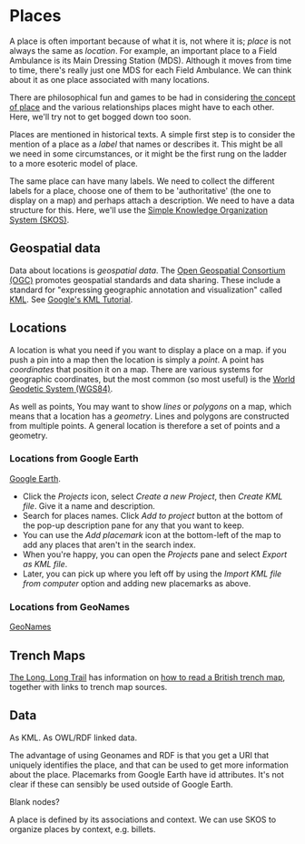 # Places

A place is often important because of what it is, not where it is; *place* is not always the same as *location*. For example, an important place to a Field Ambulance is its Main Dressing Station (MDS). Although it moves from time to time, there's really just one MDS for each Field Ambulance. We can think about it as one place associated with many locations.

There are philosophical fun and games to be had in considering [the concept of place](https://www.oxfordbibliographies.com/display/document/obo-9780199874002/obo-9780199874002-0159.xml) and the various relationships places might have to each other. Here, we'll try not to get bogged down too soon.

Places are mentioned in historical texts. A simple first step is to consider the mention of a place as a *label* that names or describes it. This might be all we need in some circumstances, or it might be the first rung on the ladder to a more esoteric model of place.

The same place can have many labels. We need to collect the different labels for a place, choose one of them to be 'authoritative' (the one to display on a map) and perhaps attach a description. We need to have a data structure for this. Here, we'll use the [Simple Knowledge Organization System (SKOS)](https://www.w3.org/TR/skos-primer/).

## Geospatial data

Data about locations is *geospatial data*. The [Open Geospatial Consortium (OGC)](https://www.ogc.org/) promotes geospatial standards and data sharing. These include a standard for "expressing geographic annotation and visualization" called [KML](https://www.ogc.org/standard/kml/). See [Google's KML Tutorial](https://developers.google.com/kml/documentation/kml_tut).

## Locations

A location is what you need if you want to display a place on a map. if you push a pin into a map then the location is simply a *point*. A point has *coordinates* that position it on a map. There are various systems for geographic coordinates, but the most common (so most useful) is the [World Geodetic System (WGS84)](https://gisgeography.com/wgs84-world-geodetic-system/).

As well as points, You may want to show *lines* or *polygons* on a map, which means that a location has a *geometry*. Lines and polygons are constructed from multiple points. A general location is therefore a set of points and a geometry. 


### Locations from Google Earth

[Google Earth](https://earth.google.com/).

* Click the *Projects* icon, select *Create a new Project*, then *Create KML file*. Give it a name and description.
* Search for places names. Click *Add to project* button at the bottom of the pop-up description pane for any that you want to keep.
* You can use the *Add placemark* icon at the bottom-left of the map to add any places that aren't in the search index.
* When you're happy, you can open the *Projects* pane and select *Export as KML file*.
* Later, you can pick up where you left off by using the *Import KML file from computer* option and adding new placemarks as above.

### Locations from GeoNames

[GeoNames](https://www.geonames.org/)

## Trench Maps

[The Long, Long Trail](https://www.longlongtrail.co.uk) has information on [how to read a British trench map](https://www.longlongtrail.co.uk/battlefields/how-to-read-a-british-trench-map/), together with links to trench map sources.


## Data

As KML. As OWL/RDF linked data.

The advantage of using Geonames and RDF is that you get a URI that uniquely identifies the place, and that can be used to get more information about the place. Placemarks from Google Earth have id attributes. It's not clear if these can sensibly be used outside of Google Earth.

Blank nodes?

A place is defined by its associations and context. We can use SKOS to organize places by context, e.g. billets.
